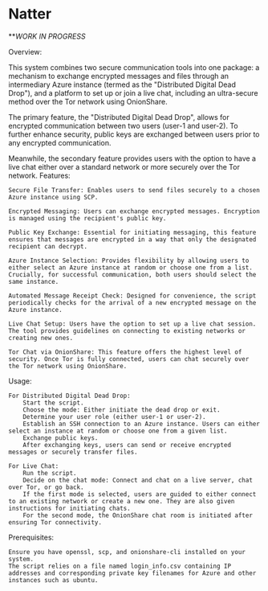 # Natter

***WORK IN PROGRESS*

Overview:

This system combines two secure communication tools into one package: a mechanism to exchange encrypted messages and files through an intermediary Azure instance (termed as the "Distributed Digital Dead Drop"), and a platform to set up or join a live chat, including an ultra-secure method over the Tor network using OnionShare.

The primary feature, the "Distributed Digital Dead Drop", allows for encrypted communication between two users (user-1 and user-2). To further enhance security, public keys are exchanged between users prior to any encrypted communication.

Meanwhile, the secondary feature provides users with the option to have a live chat either over a standard network or more securely over the Tor network.
Features:

    Secure File Transfer: Enables users to send files securely to a chosen Azure instance using SCP.

    Encrypted Messaging: Users can exchange encrypted messages. Encryption is managed using the recipient's public key.

    Public Key Exchange: Essential for initiating messaging, this feature ensures that messages are encrypted in a way that only the designated recipient can decrypt.

    Azure Instance Selection: Provides flexibility by allowing users to either select an Azure instance at random or choose one from a list. Crucially, for successful communication, both users should select the same instance.

    Automated Message Receipt Check: Designed for convenience, the script periodically checks for the arrival of a new encrypted message on the Azure instance.

    Live Chat Setup: Users have the option to set up a live chat session. The tool provides guidelines on connecting to existing networks or creating new ones.

    Tor Chat via OnionShare: This feature offers the highest level of security. Once Tor is fully connected, users can chat securely over the Tor network using OnionShare.

Usage:

    For Distributed Digital Dead Drop:
        Start the script.
        Choose the mode: Either initiate the dead drop or exit.
        Determine your user role (either user-1 or user-2).
        Establish an SSH connection to an Azure instance. Users can either select an instance at random or choose one from a given list.
        Exchange public keys.
        After exchanging keys, users can send or receive encrypted messages or securely transfer files.

    For Live Chat:
        Run the script.
        Decide on the chat mode: Connect and chat on a live server, chat over Tor, or go back.
        If the first mode is selected, users are guided to either connect to an existing network or create a new one. They are also given instructions for initiating chats.
        For the second mode, the OnionShare chat room is initiated after ensuring Tor connectivity.

Prerequisites:

    Ensure you have openssl, scp, and onionshare-cli installed on your system.
    The script relies on a file named login_info.csv containing IP addresses and corresponding private key filenames for Azure and other instances such as ubuntu.
